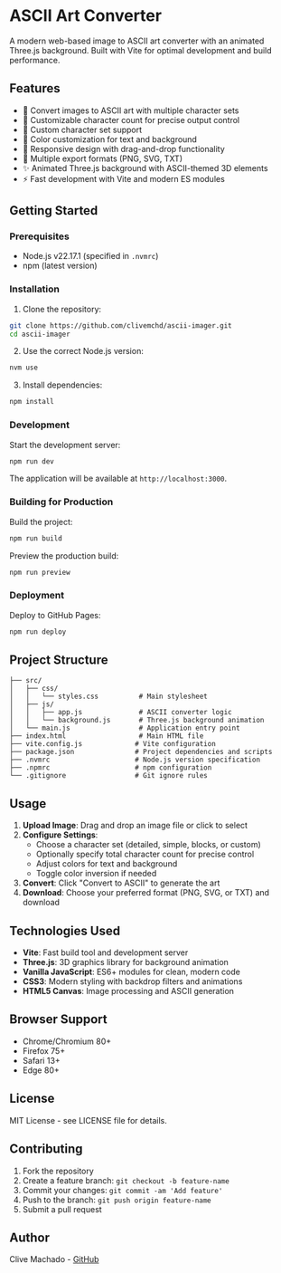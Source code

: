 # ASCII Art Converter

A modern web-based image to ASCII art converter with an animated Three.js background. Built with Vite for optimal development and build performance.

## Features

- 🎨 Convert images to ASCII art with multiple character sets
- 🎯 Customizable character count for precise output control
- 🎨 Custom character set support
- 🌈 Color customization for text and background
- 📱 Responsive design with drag-and-drop functionality
- 📄 Multiple export formats (PNG, SVG, TXT)
- ✨ Animated Three.js background with ASCII-themed 3D elements
- ⚡ Fast development with Vite and modern ES modules

## Getting Started

### Prerequisites

- Node.js v22.17.1 (specified in `.nvmrc`)
- npm (latest version)

### Installation

1. Clone the repository:
```bash
git clone https://github.com/clivemchd/ascii-imager.git
cd ascii-imager
```

2. Use the correct Node.js version:
```bash
nvm use
```

3. Install dependencies:
```bash
npm install
```

### Development

Start the development server:
```bash
npm run dev
```

The application will be available at `http://localhost:3000`.

### Building for Production

Build the project:
```bash
npm run build
```

Preview the production build:
```bash
npm run preview
```

### Deployment

Deploy to GitHub Pages:
```bash
npm run deploy
```

## Project Structure

```
├── src/
│   ├── css/
│   │   └── styles.css          # Main stylesheet
│   ├── js/
│   │   ├── app.js              # ASCII converter logic
│   │   └── background.js       # Three.js background animation
│   └── main.js                 # Application entry point
├── index.html                  # Main HTML file
├── vite.config.js             # Vite configuration
├── package.json               # Project dependencies and scripts
├── .nvmrc                     # Node.js version specification
├── .npmrc                     # npm configuration
└── .gitignore                 # Git ignore rules
```

## Usage

1. **Upload Image**: Drag and drop an image file or click to select
2. **Configure Settings**:
   - Choose a character set (detailed, simple, blocks, or custom)
   - Optionally specify total character count for precise control
   - Adjust colors for text and background
   - Toggle color inversion if needed
3. **Convert**: Click "Convert to ASCII" to generate the art
4. **Download**: Choose your preferred format (PNG, SVG, or TXT) and download

## Technologies Used

- **Vite**: Fast build tool and development server
- **Three.js**: 3D graphics library for background animation
- **Vanilla JavaScript**: ES6+ modules for clean, modern code
- **CSS3**: Modern styling with backdrop filters and animations
- **HTML5 Canvas**: Image processing and ASCII generation

## Browser Support

- Chrome/Chromium 80+
- Firefox 75+
- Safari 13+
- Edge 80+

## License

MIT License - see LICENSE file for details.

## Contributing

1. Fork the repository
2. Create a feature branch: `git checkout -b feature-name`
3. Commit your changes: `git commit -am 'Add feature'`
4. Push to the branch: `git push origin feature-name`
5. Submit a pull request

## Author

Clive Machado - [GitHub](https://github.com/clivemchd)